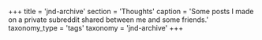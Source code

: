 +++
title = 'jnd-archive'
section = 'Thoughts'
caption = 'Some posts I made on a private subreddit shared between me and some friends.'
taxonomy_type = 'tags'
taxonomy = 'jnd-archive'
+++